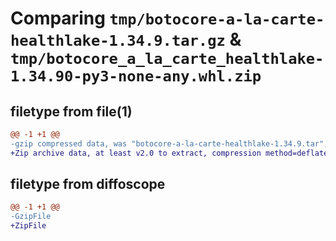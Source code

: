# Comparing `tmp/botocore-a-la-carte-healthlake-1.34.9.tar.gz` & `tmp/botocore_a_la_carte_healthlake-1.34.90-py3-none-any.whl.zip`

## filetype from file(1)

```diff
@@ -1 +1 @@
-gzip compressed data, was "botocore-a-la-carte-healthlake-1.34.9.tar", last modified: Thu Dec 28 01:06:44 2023, max compression
+Zip archive data, at least v2.0 to extract, compression method=deflate
```

## filetype from diffoscope

```diff
@@ -1 +1 @@
-GzipFile
+ZipFile
```

